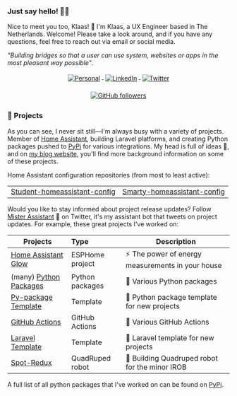 ### Just say hello! 🤙🏻

Nice to meet you too, Klaas! 👋 I'm Klaas, a UX Engineer based in The Netherlands. Welcome! Please take a look around, and if you have any questions, feel free to reach out via email or social media.

_"Building bridges so that a user can use system, websites or apps in the most pleasant way possible"_.


<p align="center">
    <a href="https://student-techlife.com">
        <img src="https://raw.githubusercontent.com/MikeCodesDotNET/MikeCodesDotNET/a8abbf37441f3253f74ea255a47f289208d7568c/Resources/personalBlog.svg" alt="Personal" style="vertical-align:top; margin:4px">
    </a>
    <a href="https://www.linkedin.com/in/klaasschoute">
        <img src="https://raw.githubusercontent.com/klaasnicolaas/ColoredBadges/master/svg/social/linkedin.svg" alt="LinkedIn" style="vertical-align:top; margin:4px">
    </a>
    <a href="https://twitter.com/klaasnicolaas">
        <img src="https://raw.githubusercontent.com/klaasnicolaas/ColoredBadges/master/svg/social/twitter.svg" alt="Twitter" style="vertical-align:top; margin:4px">
    </a>
</p>
<p align="center">
    <a href="https://user-badge.committers.top/netherlands_private/klaasnicolaas">
        <img alt="GitHub followers" src="https://user-badge.committers.top/netherlands_private/klaasnicolaas.svg" style="vertical-align:top; margin:4px">
    </a>
</p>


### 🚀 Projects

As you can see, I never sit still—I'm always busy with a variety of projects. Member of [Home Assistant][home-assistant], building Laravel platforms, and creating Python packages pushed to [PyPi][pypi] for various integrations. My head is full of ideas 🤯, and on [my blog website][website], you'll find more background information on some of these projects.

Home Assistant configuration repositories (from most to least active):

| | |
|:---|:---|
| [Student-homeassistant-config][student-config] | [Smarty-homeassistant-config][smarty-config] |

Would you like to stay informed about project release updates? Follow [Mister Assistant][mister-assistant] 🤖 on Twitter, it's my assistant bot that tweets on project updates. For example, these great projects I've worked on:

| Projects | Type | Description |
|----------|:-----|-------------|
| [Home Assistant Glow](https://github.com/klaasnicolaas/home-assistant-glow) | ESPHome project | ⚡ The power of energy measurements in your house |
| (many) [Python Packages](https://github.com/klaasnicolaas?tab=repositories&q=python) | Python packages | 🐍 Various Python packages |
| [Py-package Template](https://github.com/klaasnicolaas/pypackage-template) | Template | 🐍 Python package template for new projects |
| [GitHub Actions](https://github.com/marketplace?query=klaasnicolaas) | GitHub Actions | 🚀 Various GitHub Actions |
| [Laravel Template](https://github.com/klaasnicolaas/laravel-template) | Template | 🚀 Laravel template for new projects |
| [Spot-Redux](https://github.com/klaasnicolaas/Spot-Redux) | QuadRuped robot | 🤖 Building Quadruped robot for the minor IROB |

A full list of all python packages that I've worked on can be found on [PyPi](https://pypi.org/user/klaasnicolaas/).

<!-- ### 🔨 Hacktoberfest 2024

October is THE month to contribute to an open source project, you can find here a [list of repositories][list-hacktoberfest] from me that is participation with Hacktoberfest 2024. -->

<!-- LINKS -->
[mister-assistant]: https://twitter.com/MisterAssistant
[home-assistant]: https://www.home-assistant.io
[website]: https://student-techlife.com
[pypi]: https://pypi.org
[list-hacktoberfest]: https://github.com/klaasnicolaas?tab=repositories&q=hacktoberfest

<!-- Home Assistant configs -->
[student-config]: https://github.com/klaasnicolaas/Student-homeassistant-config
[smarty-config]: https://github.com/klaasnicolaas/smarty-homeassistant-config
